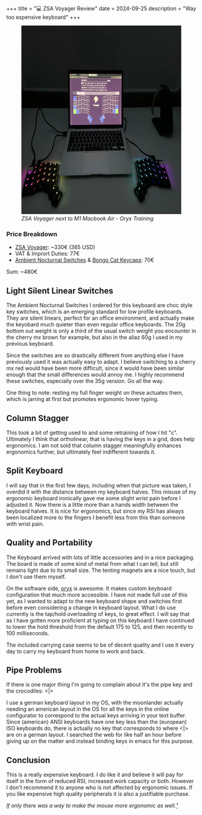 +++
title = "💻 ZSA Voyager Review"
date = 2024-09-25
description = "Way too expensive keyboard"
+++

<figure>
<img src="./voyager.jpg" height="500vw">
<figcaption><i>
ZSA Voyager next to M1 Macbook Air - Oryx Training
</i></figcaption>
</figure>

### Price Breakdown

- [ZSA Voyager](https://www.zsa.io/voyager): ~330€ (365 USD)
- VAT & Imprort Duties: 77€
- [Ambient Nocturnal Switches](https://keycapsss.com/switchestester/switches/272/ambients-silent-choc-switches-lowprokb-kailh-choc-v1?number=KC10221_NOC) & [Bongo Cat Keycaps](https://keycapsss.com/artisan-keycaps/226/bongo-cat-novelty-keycap-oem/dsa/low-profile-choc?number=KC10117.4&c=5): 70€

Sum: ~480€

## Light Silent Linear Switches

The Ambient Nocturnal Switches I ordered for this keyboard are choc style key switches, which is an emerging standard for low profile keyboards.
They are silent linears, perfect for an office environment, and actually make the keyobard much quieter than even regular office keyboards.
The 20g bottom out weight is only a third of the usual switch weight you encounter in the cherry mx brown for example, but also in the aliaz 60g I used in my previous keyboard.

Since the switches are so drastically different from anything else I have previously used it was actually easy to adapt.
I believe switching to a cherry mx red would have been more difficult, since it would have been similar enough that the small differences would annoy me.
I highly recommend these switches, especially over the 35g version. Go all the way.

One thing to note: resting my full finger weight on these actuates them, which is jarring at first but promotes ergonomic hover typing.

## Column Stagger

This took a bit of getting used to and some retraining of how I hit "c".
Ultimately I think that ortholinear, that is having the keys in a grid, does help ergonomics.
I am not sold that column stagger meaningfully enhances ergonomics further, but ultimately feel indifferent towards it.

## Split Keyboard

I will say that in the first few days, including when that picture was taken, I overdid it with the distance between my keyboard halves.
This misuse of my ergonomic keyboard ironically gave me some slight wrist pain before I adjusted it.
Now there is a little more than a hands width between the keyboard halves.
It is nice for ergonomics, but since my RSI has always been localized more to the fingers I benefit less from this than someone with wrist pain.

## Quality and Portability

The Keyboard arrived with lots of little accessories and in a nice packaging.
The board is made of some kind of metal from what I can tell, but still remains light due to its small size.
The tenting magnets are a nice touch, but I don't use them myself.

On the software side, [oryx](https://www.zsa.io/oryx) is awesome.
It makes custom keyboard configuration that much more accessible.
I have not made full use of this yet, as I wanted to adapt to the new keyboard shape and switches first before even considering a change in keyboard layout.
What I do use currently is the tap/hold overloading of keys, to great effect.
I will say that as I have gotten more proficient at typing on this keyboard I have continued to lower the hold threshold from the default 175 to 125, and then recently to 100 milliseconds.

The included carrying case seems to be of decent quality and I use it every day to carry my keyboard from home to work and back.

## Pipe Problems

If there is one major thing I'm going to complain about it's the pipe key and the crocodiles: <|>

I use a german keyboard layout in my OS, with the moonlander actually needing an american layout in the OS for all the keys in the online configurator to correspond to the actual keys arriving in your text buffer.
Since (american) ANSI keyboards have one key less than the (european) ISO keyboards do, there is actually no key that corresponds to where <|> are on a german layout.
I searched the web for like half an hour before giving up on the matter and instead binding keys in emacs for this purpose.

## Conclusion

This is a really expensive keyboard.
I do like it and believe it will pay for itself in the form of reduced RSI, increased work capacity or both.
However I don't recommend it to anyone who is not affected by ergonomic issues.
If you like expensive high quality peripherals it is also a justifiable purchase.

*If only there was a way to make the mouse more ergonomic as well.[¹](https://en.wikipedia.org/wiki/Foreshadowing)*